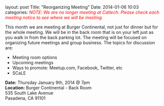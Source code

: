 layout: post
Title: "Reorganizing Meeting"
Date: 2014-01-06 10:03
categories: 
_<font color="red">NOTE: We are no longer meeting at Caltech.  Please check each meeting notice to see where we will be meeting.</font>_

This month we are meeting at Burger Continental, not just for dinner but for the whole meeting.  We will be in the back room that is on your left just as you walk in from the back parking lot. The meeting will be focused on organizing future meetings and group business. The topics for discussion are:

* Meeting room options
* Upcoming meetings
* Ways to promote: Meetup.com, Facebook, Twitter, etc
* SCaLE


__Date:__ Thursday January 9th, 2014 @ 7pm<br/>
__Location:__ Burger Continental - Back Room<br/>
535 South Lake Avenue<br/>
Pasadena, CA 91101<br/>
